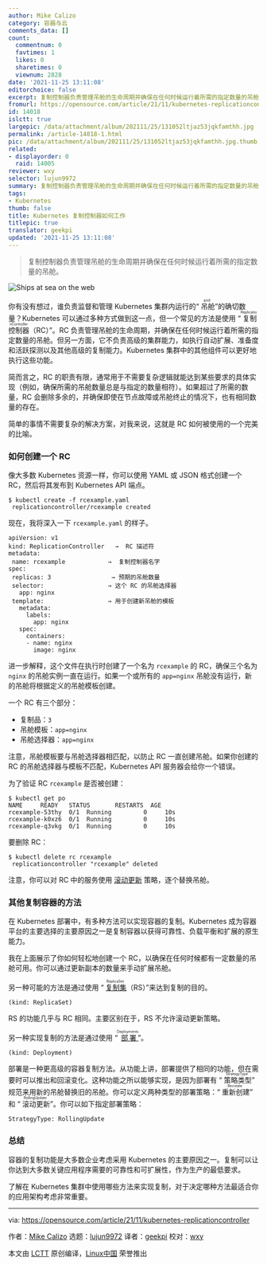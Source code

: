 ```yaml
---
author: Mike Calizo
category: 容器与云
comments_data: []
count:
  commentnum: 0
  favtimes: 1
  likes: 0
  sharetimes: 0
  viewnum: 2828
date: '2021-11-25 13:11:08'
editorchoice: false
excerpt: 复制控制器负责管理吊舱的生命周期并确保在任何时候运行着所需的指定数量的吊舱。
fromurl: https://opensource.com/article/21/11/kubernetes-replicationcontroller
id: 14018
islctt: true
largepic: /data/attachment/album/202111/25/131052ltjaz53jqkfamthh.jpg
permalink: /article-14018-1.html
pic: /data/attachment/album/202111/25/131052ltjaz53jqkfamthh.jpg.thumb.jpg
related:
- displayorder: 0
  raid: 14005
reviewer: wxy
selector: lujun9972
summary: 复制控制器负责管理吊舱的生命周期并确保在任何时候运行着所需的指定数量的吊舱。
tags:
- Kubernetes
thumb: false
title: Kubernetes 复制控制器如何工作
titlepic: true
translator: geekpi
updated: '2021-11-25 13:11:08'
---
```



> 
> 复制控制器负责管理吊舱的生命周期并确保在任何时候运行着所需的指定数量的吊舱。
> 
> 
> 


![Ships at sea on the web](/data/attachment/album/202111/25/131052ltjaz53jqkfamthh.jpg "Ships at sea on the web")


你有没有想过，谁负责监督和管理 Kubernetes 集群内运行的“<ruby> 吊舱 <rt>  pod </rt></ruby>”的确切数量？Kubernetes 可以通过多种方式做到这一点，但一个常见的方法是使用 “<ruby> 复制控制器 <rt>  ReplicationController </rt></ruby>（RC）”。RC 负责管理吊舱的生命周期，并确保在任何时候运行着所需的指定数量的吊舱。但另一方面，它不负责高级的集群能力，如执行自动扩展、准备度和活跃探测以及其他高级的复制能力。Kubernetes 集群中的其他组件可以更好地执行这些功能。


简而言之，RC 的职责有限，通常用于不需要复杂逻辑就能达到某些要求的具体实现（例如，确保所需的吊舱数量总是与指定的数量相符）。如果超过了所需的数量，RC 会删除多余的，并确保即使在节点故障或吊舱终止的情况下，也有相同数量的存在。


简单的事情不需要复杂的解决方案，对我来说，这就是 RC 如何被使用的一个完美的比喻。


### 如何创建一个 RC


像大多数 Kubernetes 资源一样，你可以使用 YAML 或 JSON 格式创建一个 RC，然后将其发布到 Kubernetes API 端点。



```
$ kubectl create -f rcexample.yaml
 replicationcontroller/rcexample created

```

现在，我将深入一下 `rcexample.yaml` 的样子。



```
apiVersion: v1
kind: ReplicationController   →  RC 描述符    
metadata:
 name: rcexample            →  复制控制器名字              
spec:
 replicas: 3                 → 预期的吊舱数量      
 selector:                  → 这个 RC 的吊舱选择器
   app: nginx                        
 template:                  → 用于创建新吊舱的模板    
   metadata:                        
     labels:                        
       app: nginx                    
   spec:                            
     containers:                    
     - name: nginx                  
       image: nginx

```

进一步解释，这个文件在执行时创建了一个名为 `rcexample` 的 RC，确保三个名为 `nginx` 的吊舱实例一直在运行。如果一个或所有的 `app=nginx` 吊舱没有运行，新的吊舱将根据定义的吊舱模板创建。


一个 RC 有三个部分：


* 复制品：`3`
* 吊舱模板：`app=nginx`
* 吊舱选择器：`app=nginx`


注意，吊舱模板要与吊舱选择器相匹配，以防止 RC 一直创建吊舱。如果你创建的 RC 的吊舱选择器与模板不匹配，Kubernetes API 服务器会给你一个错误。


为了验证 RC `rcexample` 是否被创建：



```
$ kubectl get po
NAME     READY   STATUS       RESTARTS  AGE
rcexample-53thy  0/1  Running         0     10s
rcexample-k0xz6  0/1  Running         0     10s
rcexample-q3vkg  0/1  Running         0     10s

```

要删除 RC：



```
$ kubectl delete rc rcexample
 replicationcontroller "rcexample" deleted

```

注意，你可以对 RC 中的服务使用 [滚动更新](https://kubernetes.io/docs/tutorials/kubernetes-basics/update/update-intro/) 策略，逐个替换吊舱。


### 其他复制容器的方法


在 Kubernetes 部署中，有多种方法可以实现容器的复制。Kubernetes 成为容器平台的主要选择的主要原因之一是复制容器以获得可靠性、负载平衡和扩展的原生能力。


我在上面展示了你如何轻松地创建一个 RC，以确保在任何时候都有一定数量的吊舱可用。你可以通过更新副本的数量来手动扩展吊舱。


另一种可能的方法是通过使用 “<ruby> <a href="https://kubernetes.io/docs/concepts/workloads/controllers/replicaset/">  复制集 </a> <rt>  ReplicaSet </rt></ruby>（RS）”来达到复制的目的。



```
(kind: ReplicaSet)

```

RS 的功能几乎与 RC 相同。主要区别在于，RS 不允许滚动更新策略。


另一种实现复制的方法是通过使用 “<ruby> <a href="https://kubernetes.io/docs/concepts/workloads/controllers/deployment/">  部署 </a> <rt>  Deployments </rt></ruby>”。



```
(kind: Deployment)

```

部署是一种更高级的容器复制方法。从功能上讲，部署提供了相同的功能，但在需要时可以推出和回滚变化。这种功能之所以能够实现，是因为部署有 “<ruby> 策略类型 <rt>  StrategyType </rt></ruby>” 规范来用新的吊舱替换旧的吊舱。你可以定义两种类型的部署策略：“<ruby> 重新创建 <rt>  Recreate </rt></ruby>” 和 “<ruby> 滚动更新 <rt>  RollingUpdate </rt></ruby>”。你可以如下指定部署策略：



```
StrategyType: RollingUpdate

```

### 总结


容器的复制功能是大多数企业考虑采用 Kubernetes 的主要原因之一。复制可以让你达到大多数关键应用程序需要的可靠性和可扩展性，作为生产的最低要求。


了解在 Kubernetes 集群中使用哪些方法来实现复制，对于决定哪种方法最适合你的应用架构考虑非常重要。




---


via: <https://opensource.com/article/21/11/kubernetes-replicationcontroller>


作者：[Mike Calizo](https://opensource.com/users/mcalizo) 选题：[lujun9972](https://github.com/lujun9972) 译者：[geekpi](https://github.com/geekpi) 校对：[wxy](https://github.com/wxy)


本文由 [LCTT](https://github.com/LCTT/TranslateProject) 原创编译，[Linux中国](https://linux.cn/) 荣誉推出